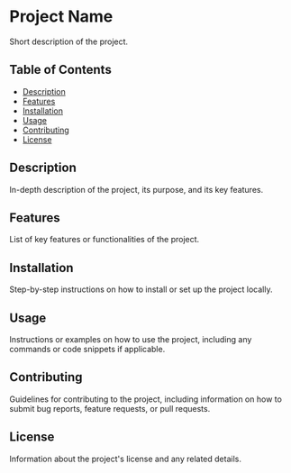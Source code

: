 # Project Name

Short description of the project.

## Table of Contents

- [Description](#description)
- [Features](#features)
- [Installation](#installation)
- [Usage](#usage)
- [Contributing](#contributing)
- [License](#license)

## Description

In-depth description of the project, its purpose, and its key features.

## Features

List of key features or functionalities of the project.

## Installation

Step-by-step instructions on how to install or set up the project locally.

## Usage

Instructions or examples on how to use the project, including any commands or code snippets if applicable.

## Contributing

Guidelines for contributing to the project, including information on how to submit bug reports, feature requests, or pull requests.

## License

Information about the project's license and any related details.
